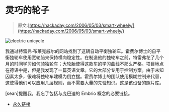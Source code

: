 # 灵巧的轮子

> 原文:[https://hackaday.com/2006/05/03/smart-wheely/](https://hackaday.com/2006/05/03/smart-wheely/)

![electric unicycle](../Images/edc4ac6c5ba1e5d13993a20f9cfca1bf.png)

我通过特雷弗·布莱克威尔的网站找到了这辆自动平衡独轮车。霍费尔博士的自平衡独轮车使用宽轮胎来保持横向稳定性。在制造他的独轮车之前，特雷弗花了几个月的时间学习如何骑独轮车；大轮胎使得这款车的学习曲线不那么严格。项目地点在德语中是，但是我发现了一篇英语文章。它的大部分专用于控制方案。由于未知因素太多，很难将独轮车建模为倒立摆。霍费尔博士的团队使用模糊控制来代替，这使得他们可以应用几层规则，而不需要大量的先验知识。这是该设备的照片库。

[sean]提醒我，我忘了包括与庞巴迪的 Embrio 概念的必要链接。

*   [永久链接](http://fhznet.fh-bielefeld.de/fb2/labor-le/Einrad/tecnews1.html)